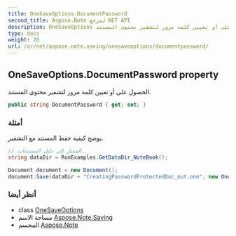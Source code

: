 ```yaml
---
title: OneSaveOptions.DocumentPassword
second_title: Aspose.Note لمرجع NET API
description: OneSaveOptions ملكية. الحصول على أو تعيين كلمة مرور لتشفير محتوى المستند.
type: docs
weight: 20
url: /ar/net/aspose.note.saving/onesaveoptions/documentpassword/
---
```

## OneSaveOptions.DocumentPassword property

الحصول على أو تعيين كلمة مرور لتشفير محتوى المستند.

```csharp
public string DocumentPassword { get; set; }
```

### أمثلة

يوضح كيفية حفظ المستند مع التشفير.

```csharp
// المسار إلى دليل المستندات.
string dataDir = RunExamples.GetDataDir_NoteBook();

Document document = new Document();
document.Save(dataDir + "CreatingPasswordProtectedDoc_out.one", new OneSaveOptions() { DocumentPassword = "pass" });
```

### أنظر أيضا

* class [OneSaveOptions](../)
* مساحة الاسم [Aspose.Note.Saving](../../onesaveoptions/)
* المجسم [Aspose.Note](../../../)


